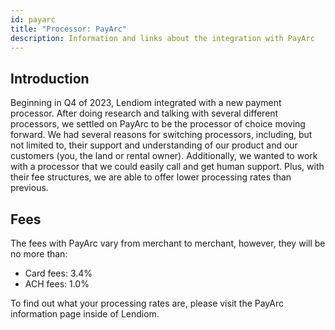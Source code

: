 ```yaml
---
id: payarc
title: "Processor: PayArc"
description: Information and links about the integration with PayArc
---
```


## Introduction
Beginning in Q4 of 2023, Lendiom integrated with a new payment processor. After doing research and talking with several different processors, we settled on PayArc to be the processor of choice moving forward. We had several reasons for switching processors, including, but not limited to, their support and understanding of our product and our customers (you, the land or rental owner). Additionally, we wanted to work with a processor that we could easily call and get human support. Plus, with their fee structures, we are able to offer lower processing rates than previous.

## Fees
The fees with PayArc vary from merchant to merchant, however, they will be no more than:
* Card fees: 3.4%
* ACH fees: 1.0%

To find out what your processing rates are, please visit the PayArc information page inside of Lendiom.
